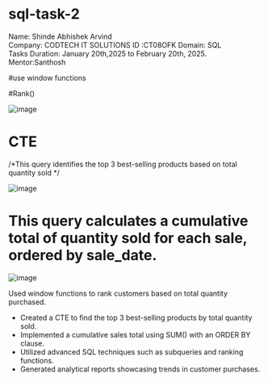 # sql-task-2
Name: Shinde Abhishek Arvind     
Company: CODTECH IT SOLUTIONS 
ID :CT08OFK Domain: SQL   
Tasks Duration: January 20th,2025 to February 20th, 2025. 
Mentor:Santhosh

#use window functions

#Rank()


![image](https://github.com/user-attachments/assets/523db974-3e29-4d14-8e4b-e7a3afdc1253)

# CTE 
/*This query identifies the top 3 best-selling products based on total quantity sold */

![image](https://github.com/user-attachments/assets/037e0332-85a0-4775-9b8c-0d302e15d357)


# This query calculates a cumulative total of quantity sold for each sale, ordered by sale_date.

![image](https://github.com/user-attachments/assets/353b050e-781c-40fa-8018-a99ff77afa65)

Used window functions to rank customers based on total quantity purchased.  
- Created a CTE to find the top 3 best-selling products by total quantity sold.  
- Implemented a cumulative sales total using SUM() with an ORDER BY clause.  
- Utilized advanced SQL techniques such as subqueries and ranking functions.  
- Generated analytical reports showcasing trends in customer purchases.  










